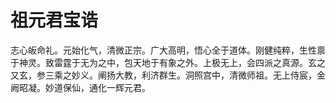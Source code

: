 # 祖元君宝诰

志心皈命礼。元始化气，清微正宗。广大高明，悟心全于道体。刚健纯粹，生性禀于神灵。致雷霆于无为之中，包天地于有象之外。上极无上，会四派之真源。玄之又玄，参三乘之妙义。阐扬大教，利济群生。洞照宫中，清微师祖。无上侍宸，金阙昭凝。妙道保仙，通化一辉元君。
